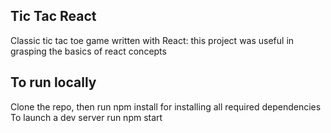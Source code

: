 ## Tic Tac React 

Classic tic tac toe game written with React: this project was useful in grasping the basics of react concepts 

## To run locally

Clone the repo, then run npm install for installing all required dependencies
To launch a dev server run npm start

